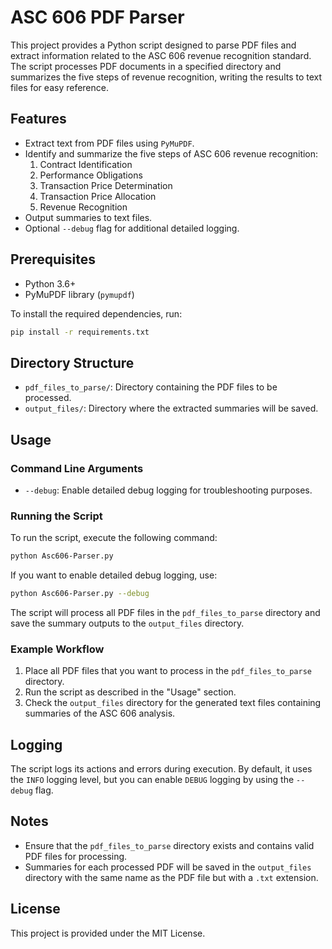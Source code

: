 # ASC 606 PDF Parser

This project provides a Python script designed to parse PDF files and extract information related to the ASC 606 revenue recognition standard. The script processes PDF documents in a specified directory and summarizes the five steps of revenue recognition, writing the results to text files for easy reference.

## Features

- Extract text from PDF files using `PyMuPDF`.
- Identify and summarize the five steps of ASC 606 revenue recognition:
  1. Contract Identification
  2. Performance Obligations
  3. Transaction Price Determination
  4. Transaction Price Allocation
  5. Revenue Recognition
- Output summaries to text files.
- Optional `--debug` flag for additional detailed logging.

## Prerequisites

- Python 3.6+
- PyMuPDF library (`pymupdf`)

To install the required dependencies, run:

```bash
pip install -r requirements.txt
```

## Directory Structure

- `pdf_files_to_parse/`: Directory containing the PDF files to be processed.
- `output_files/`: Directory where the extracted summaries will be saved.

## Usage

### Command Line Arguments

- `--debug`: Enable detailed debug logging for troubleshooting purposes.

### Running the Script

To run the script, execute the following command:

```bash
python Asc606-Parser.py
```

If you want to enable detailed debug logging, use:

```bash
python Asc606-Parser.py --debug
```

The script will process all PDF files in the `pdf_files_to_parse` directory and save the summary outputs to the `output_files` directory.

### Example Workflow

1. Place all PDF files that you want to process in the `pdf_files_to_parse` directory.
2. Run the script as described in the "Usage" section.
3. Check the `output_files` directory for the generated text files containing summaries of the ASC 606 analysis.

## Logging

The script logs its actions and errors during execution. By default, it uses the `INFO` logging level, but you can enable `DEBUG` logging by using the `--debug` flag.

## Notes

- Ensure that the `pdf_files_to_parse` directory exists and contains valid PDF files for processing.
- Summaries for each processed PDF will be saved in the `output_files` directory with the same name as the PDF file but with a `.txt` extension.

## License

This project is provided under the MIT License.
